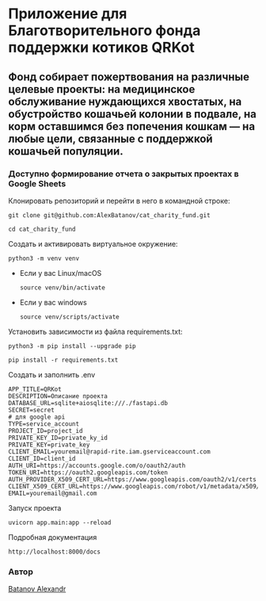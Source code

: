 # Приложение для Благотворительного фонда поддержки котиков QRKot

## Фонд собирает пожертвования на различные целевые проекты: на медицинское обслуживание нуждающихся хвостатых, на обустройство кошачьей колонии в подвале, на корм оставшимся без попечения кошкам — на любые цели, связанные с поддержкой кошачьей популяции.

### Доступно формирование отчета о закрытых проектах в Google Sheets

Клонировать репозиторий и перейти в него в командной строке:

```
git clone git@github.com:AlexBatanov/cat_charity_fund.git
```

```
cd cat_charity_fund
```

Cоздать и активировать виртуальное окружение:

```
python3 -m venv venv
```

* Если у вас Linux/macOS

    ```
    source venv/bin/activate
    ```

* Если у вас windows

    ```
    source venv/scripts/activate
    ```

Установить зависимости из файла requirements.txt:

```
python3 -m pip install --upgrade pip
```

```
pip install -r requirements.txt
```
Создать и заполнить .env

```
APP_TITLE=QRKot
DESCRIPTION=Описание проекта
DATABASE_URL=sqlite+aiosqlite:///./fastapi.db
SECRET=secret
# для google api
TYPE=service_account
PROJECT_ID=project_id
PRIVATE_KEY_ID=private_ky_id
PRIVATE_KEY=private_key
CLIENT_EMAIL=youremail@rapid-rite.iam.gserviceaccount.com
CLIENT_ID=client_id
AUTH_URI=https://accounts.google.com/o/oauth2/auth
TOKEN_URI=https://oauth2.googleapis.com/token
AUTH_PROVIDER_X509_CERT_URL=https://www.googleapis.com/oauth2/v1/certs
CLIENT_X509_CERT_URL=https://www.googleapis.com/robot/v1/metadata/x509/your_service_name>
EMAIL=youremail@gmail.com

```

Запуск проекта
```
uvicorn app.main:app --reload
```

Подробная документация
```
http://localhost:8000/docs
```

### Автор
[Batanov Alexandr](https://github.com/AlexBatanov)